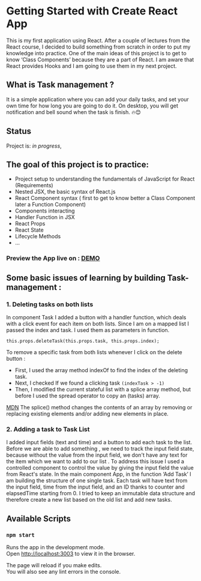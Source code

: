 # Getting Started with Create React App

This is my first application using React. 
After a couple of lectures from the React course, I decided to build something from scratch in order to put my knowledge into practice.
One of the main ideas of this project is to get to know ‘Class Components’ because they are a part of React. 
I am aware that React provides Hooks and I am going to use them in my next project. 

## What is Task management ?

It is a simple application where you can add your daily tasks, and set your own time for how long you are going to do it. 
On desktop, you will get notification and bell sound when the task is finish. 🔥😊

## Status

Project is: _in progress_,


## The goal of this project is to practice:

- Project setup to understanding the fundamentals of JavaScript for React (Requirements)
- Nested JSX, the basic syntax of React.js
- React Component syntax ( first to get to know better a Class Component later a Function Component)
- Components interacting
- Handler Function in JSX
- React Props
- React State
- Lifecycle Methods 
- ...

### Preview the App live on : [DEMO](https://react-task-mgm.netlify.app/)



## Some basic issues of learning by building Task-management :

### 1. Deleting tasks on both lists 

In component Task I added  a button with a handler function, which deals with a click event for each item on both lists. Since I am on a mapped list I passed the index and task. I used them as parameters in function.
 
`this.props.deleteTask(this.props.task, this.props.index);`

To remove a specific task from both lists whenever I click on the delete button :
- First, I used the array method indexOf to find the index of the deleting task.
- Next, I checked If we found a clicking task `(indexTask > -1)`
- Then, I modified the current stateful list with a splice array method, but before I used the spread operator to copy an (tasks) array. 



 [MDN](https://developer.mozilla.org/en-US/docs/Web/JavaScript/Reference/Global_Objects/Array/splice) The splice() method changes the contents of an array by removing or replacing existing elements and/or adding new elements in place.

### 2. Adding a task to Task List 

I added input fields (text and time) and a button to add each task to the list. Before we are able to add something , we need to track the input field state, because without the value from the input field, we don't have any text for the item which we want to add to our list . To address this issue I used a controlled component to control the value by giving the input field the value from React's state.
In the main component App, in the function ‘Add Task’ I am building the structure of one single task. Each task will have text from the input field, time from the input field, and an ID thanks to counter and elapsedTime starting from 0.
I tried to keep an immutable data structure and therefore create a new list based on the old list and add new tasks.


## Available Scripts

### `npm start`

Runs the app in the development mode.\
Open [http://localhost:3003](http://localhost:3003) to view it in the browser.

The page will reload if you make edits.\
You will also see any lint errors in the console.
